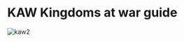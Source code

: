 # KAW Kingdoms at war guide 

![kaw2](https://user-images.githubusercontent.com/2112435/64249543-22de6e00-ced1-11e9-9b43-a95b83c8ecf7.jpg)
